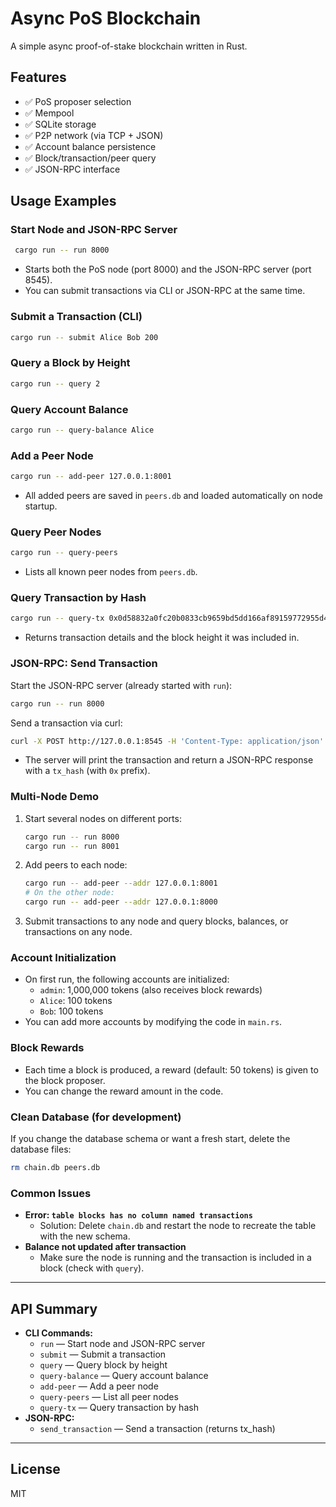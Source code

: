 # Async PoS Blockchain

A simple async proof-of-stake blockchain written in Rust.

## Features

- ✅ PoS proposer selection
- ✅ Mempool
- ✅ SQLite storage
- ✅ P2P network (via TCP + JSON)
- ✅ Account balance persistence
- ✅ Block/transaction/peer query
- ✅ JSON-RPC interface

## Usage Examples

### Start Node and JSON-RPC Server

```sh
 cargo run -- run 8000
```
- Starts both the PoS node (port 8000) and the JSON-RPC server (port 8545).
- You can submit transactions via CLI or JSON-RPC at the same time.

### Submit a Transaction (CLI)

```sh
cargo run -- submit Alice Bob 200
```

### Query a Block by Height

```sh
cargo run -- query 2
```

### Query Account Balance

```sh
cargo run -- query-balance Alice
```

### Add a Peer Node

```sh
cargo run -- add-peer 127.0.0.1:8001
```
- All added peers are saved in `peers.db` and loaded automatically on node startup.

### Query Peer Nodes

```sh
cargo run -- query-peers
```
- Lists all known peer nodes from `peers.db`.

### Query Transaction by Hash

```sh
cargo run -- query-tx 0x0d58832a0fc20b0833cb9659bd5dd166af89159772955d4440a200b080eca7a7
```
- Returns transaction details and the block height it was included in.

### JSON-RPC: Send Transaction

Start the JSON-RPC server (already started with `run`):

```sh
cargo run -- run 8000
```

Send a transaction via curl:

```sh
curl -X POST http://127.0.0.1:8545 -H 'Content-Type: application/json' -d '{"jsonrpc":"2.0","method":"send_transaction","params":["Alice","Bob",123],"id":1}'
```
- The server will print the transaction and return a JSON-RPC response with a `tx_hash` (with `0x` prefix).

### Multi-Node Demo

1. Start several nodes on different ports:
   ```sh
   cargo run -- run 8000
   cargo run -- run 8001
   ```
2. Add peers to each node:
   ```sh
   cargo run -- add-peer --addr 127.0.0.1:8001
   # On the other node:
   cargo run -- add-peer --addr 127.0.0.1:8000
   ```
3. Submit transactions to any node and query blocks, balances, or transactions on any node.

### Account Initialization
- On first run, the following accounts are initialized:
  - `admin`: 1,000,000 tokens (also receives block rewards)
  - `Alice`: 100 tokens
  - `Bob`: 100 tokens
- You can add more accounts by modifying the code in `main.rs`.

### Block Rewards
- Each time a block is produced, a reward (default: 50 tokens) is given to the block proposer.
- You can change the reward amount in the code.

### Clean Database (for development)
If you change the database schema or want a fresh start, delete the database files:
```sh
rm chain.db peers.db
```

### Common Issues
- **Error: `table blocks has no column named transactions`**
  - Solution: Delete `chain.db` and restart the node to recreate the table with the new schema.
- **Balance not updated after transaction**
  - Make sure the node is running and the transaction is included in a block (check with `query`).

---

## API Summary

- **CLI Commands:**
  - `run` — Start node and JSON-RPC server
  - `submit` — Submit a transaction
  - `query` — Query block by height
  - `query-balance` — Query account balance
  - `add-peer` — Add a peer node
  - `query-peers` — List all peer nodes
  - `query-tx` — Query transaction by hash
- **JSON-RPC:**
  - `send_transaction` — Send a transaction (returns tx_hash)

---

## License
MIT
